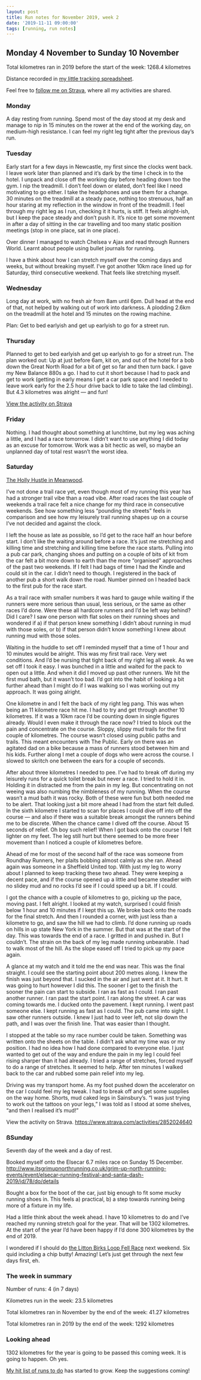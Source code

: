 ```yaml
---
layout: post
title: Run notes for November 2019, week 2
date: '2019-11-11 09:00:00'
tags: [running, run notes]
---
```

## Monday 4 November to Sunday 10 November

Total kilometres ran in 2019 before the start of the week: 1268.4 kilometres

Distance recorded in [my little tracking spreadsheet](https://www.icloud.com/numbers/0cWhQqgPDF2FKXSnUdB79lWVw#2019_running).

Feel free to [follow me on Strava](https://www.strava.com/athletes/41247532), where all my activities are shared.

### Monday

A day resting from running. Spend most of the day stood at my desk and manage to nip in 15 minutes on the rower at the end of the working day, on medium-high resistance. I can feel my right leg tight after the previous day’s run.

### Tuesday
Early start for a few days in Newcastle, my first since the clocks went back. I leave work later than planned and it’s dark by the time I check in to the hotel. I unpack and close off the working day before heading down too the gym. I nip the treadmill. I don’t feel down or elated, don’t feel like I need motivating to go either. I take the headphones and use them for a change. 30 minutes on the treadmill at a steady pace, nothing too strenuous, half an hour staring at my reflection in the window in front of the treadmill. I feel through my right leg as I run, checking it it hurts, is stiff. It feels alright-ish, but I keep the pace steady and don’t push it. It’s nice to get some movement in after a day of sitting in the car travelling and too many static position meetings (stop in one place, sat in one place).

Over dinner I managed to watch Chelsea v Ajax and read through Runners World. Learnt about people using bullet journals for running.

I have a think about how I can stretch myself over the coming days and weeks, but without breaking myself. I’ve got another 10km race lined up for Saturday, third consecutive weekend. That feels like stretching myself.

### Wednesday

Long day at work, with no fresh air from 8am until 6pm. Dull head at the end of that, not helped by walking out of work into darkness. A plodding 2.6km on the treadmill at the hotel and 15 minutes on the rowing machine.

Plan: Get to bed earlyish and get up earlyish to go for a street run.

### Thursday

Planned to get to bed earlyish and get up earlyish to go for a street run. The plan worked out: Up at just before 6am, kit on, and out of the hotel for a bob down the Great North Road for a bit of get so far and then turn back. I gave my New Balance 880s a go. I had to cut it short because I had to pack and get to work (getting in early means I get a car park space and I needed to leave work early for the 2.5 hour drive back to Idle to take the lad climbing). But 4.3 kilometres was alright — and fun!

[View the activity on Strava](https://www.strava.com/activities/2847021164)

### Friday
Nothing. I had thought about something at lunchtime, but my leg was aching a little, and I had a race tomorrow. I didn’t want to use anything I did today as an excuse for tomorrow. Work was a bit hectic as well, so maybe an unplanned day of total rest wasn’t the worst idea.

### Saturday
[The Holly Hustle in Meanwood](https://racebest.com/races/v359c).

I’ve not done a trail race yet, even though most of my running this year has had a stronger trail vibe than a road vibe. After road races the last couple of weekends a trail race felt a nice change for my third race in consecutive weekends. See how something less “pounding the streets” feels in comparison and see how my leisurely trail running shapes up on a course I’ve not decided and against the clock.

I left the house as late as possible, so I’d get to the race half an hour before start. I don’t like the waiting around before a race. It’s just me stretching and killing time and stretching and killing time before the race starts. Pulling into a pub car park, changing shoes and putting on a couple of bits of kit from the car felt a bit more down to earth than the more “organised” approaches of the past two weekends. If I felt I had bags of time I had the Kindle and could sit in the car. I didn’t need to though. I registered in the back of another pub a short walk down the road. Number pinned on I headed back to the first pub for the race start.

As a trail race with smaller numbers it was hard to gauge while waiting if the runners were more serious than usual, less serious, or the same as other races I’d done. Were these all hardcore runners and I’d be left way behind? Did I care? I saw one person with flat soles on their running shoes and wondered if a) if that person knew something I didn’t about running in mud with those soles, or b) if that person didn’t know something I knew about running mud with those soles.

Waiting in the huddle to set off I reminded myself that a time of 1 hour and 10 minutes would be alright. This was my first trail race. Very wet conditions. And I’d be nursing that tight back of my right leg all week. As we set off I took it easy. I was bunched in a little and waited for the pack to open out a little. And when it did I moved up past other runners. We hit the first mud bath, but it wasn’t too bad. I’d got into the habit of looking a bit further ahead than I might do if I was walking so I was working out my approach. It was going alright.

One kilometre in and I felt the back of my right leg pang. This was when being an 11 kilometre race hit me. I had to try and get through another 10 kilometres. If it was a 10km race I’d be counting down in single figures already. Would I even make it through the race now? I tried to block out the pain and concentrate on the course. Sloppy, slippy mud trails for the first couple of kilometres. The course wasn’t closed using public paths and trails. This meant encounters with The Public. Early on there was an agitated dad on a bike because a mass of runners stood between him and his kids. Further along I met a couple of dogs who were across the course. I slowed to skritch one between the ears for a couple of seconds.

After about three kilometres I needed to pee. I’ve had to break off during my leisurely runs for a quick toilet break but never a race. I tried to hold it in. Holding it in distracted me from the pain in my leg. But concentrating on not weeing was also numbing the nimbleness of my running. When the course wasn’t a mud bath it was rocky. Both of these were fun but both needed me to be alert. That looking just a bit more ahead I had from the start felt dulled. In the sixth kilometre I started to scan for places I could dive off into off the course — and also if there was a suitable break amongst the runners behind me to be discrete. When the chance came I dived off the course. About 15 seconds of relief. Oh boy such relief! When I got back onto the course I felt lighter on my feet. The leg still hurt but there seemed to be more freer movement than I noticed a couple of kilometres before.

Ahead of me for most of the second half of the race was someone from Roundhay Runners, her plaits bobbing almost calmly as she ran. Ahead again was someone in a Sheffield United top. With just my leg to worry about I planned to keep tracking these two ahead. They were keeping a decent pace, and if the course opened up a little and became steadier with no slidey mud and no rocks I’d see if I could speed up a bit. If I could.

I got the chance with a couple of kilometres to go, picking up the pace, moving past. I felt alright. I looked at my watch, surprised I could finish below 1 hour and 10 minutes if I kept this up. We broke back onto the roads for the final stretch. And then I rounded a corner, with just less than a kilometre to go, and saw the hill we had to climb. I’d done running up roads on hills in up state New York in the summer. But that was at the start of the day. This was towards the end of a race. I gritted in and pushed in. But I couldn’t. The strain on the back of my leg made running unbearable. I had to walk most of the hill. As the slope eased off I tried to pick up my pace again.

A glance at my watch and it told me the end was near. This was the final straight. I could see the starting point about 200 metres along. I knew the finish was just beyond that. I sucked in the air and just went at it. It hurt. It was going to hurt however I did this. The sooner I get to the finish the sooner the pain can start to subside. I ran as fast as I could. I ran past another runner. I ran past the start point. I ran along the street. A car was coming towards me. I ducked onto the pavement. I kept running. I went past someone else. I kept running as fast as I could. The pub came into sight. I saw other runners outside. I knew I just had to veer left, not slip down the path, and I was over the finish line. That was easier than I thought.

I stopped at the table so my race number could be taken. Something was written onto the sheets on the table. I didn’t ask what my time was or my position. I had no idea how I had done compared to everyone else. I just wanted to get out of the way and endure the pain in my leg I could feel rising sharper than it had already. I tried a range of stretches, forced myself to do a range of stretches. It seemed to help. After ten minutes I walked back to the car and rubbed some pain relief into my leg.

Driving was my transport home. As my foot pushed down the accelerator on the car I could feel my leg tweak. I had to break off and get some supplies on the way home. Shorts, mud caked legs in Sainsbury’s. “I was just trying to work out the tattoos on your legs,” I was told as I stood at some shelves, “and then I realised it’s mud!”

View the activity on Strava. https://www.strava.com/activities/2852024640

### ßSunday
Seventh day of the week and a day of rest.

Booked myself onto the Elsecar 6.7 miles race on Sunday 15 December. http://www.itsgrimupnorthrunning.co.uk/grim-up-north-running-events/event/elsecar-running-festival-and-santa-dash-2019/id/78/do/details

Bought a box for the boot of the car, just big enough to fit some mucky running shoes in. This feels a) practical, b) a step towards running being more of a fixture in my life.

Had a little think about the week ahead. I have 10 kilometres to do and I’ve reached my running stretch goal for the year. That will be 1302 kilometres. At the start of the year I’d have been happy if I’d done 300 kilometres by the end of 2019.

I wondered if I should do [the Litton Birks Loop Fell Race](http://www.littondale.net/wordpress/events/litton-birks-loop-fell-race) next weekend.  Six quid including a chip butty! Amazing! Let’s just get through the next few days first, eh.


### The week in summary

Number of runs: 4 (in 7 days)

Kilometres run in the week: 23.5 kilometres

Total kilometres ran in November by the end of the week: 41.27 kilometres

Total kilometres ran in 2019 by the end of the week: 1292 kilometres

### Looking ahead

1302 kilometres for the year is going to be passed this coming week. It is going to happen. Oh yes.

[My hit list of runs to do](https://www.evernote.com/l/ACgqrIMV4wFNBrZzFrWuq53eD0olrjSKbJM) has started to grow. Keep the suggestions coming!
